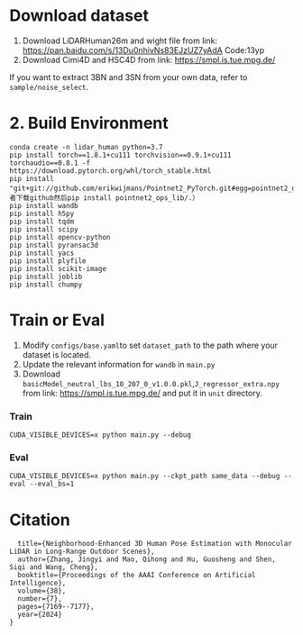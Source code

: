 # Download dataset

1. Download LiDARHuman26m and wight file from link: https://pan.baidu.com/s/13Du0nhivNs83EJzUZ7yAdA  Code:13yp
2. Download Cimi4D and HSC4D from link: https://smpl.is.tue.mpg.de/

If you want to extract 3BN and 3SN from your own data, refer to `sample/noise_select`.

# 2. Build Environment
```
conda create -n lidar_human python=3.7
pip install torch==1.8.1+cu111 torchvision==0.9.1+cu111 torchaudio==0.8.1 -f https://download.pytorch.org/whl/torch_stable.html
pip install "git+git://github.com/erikwijmans/Pointnet2_PyTorch.git#egg=pointnet2_ops&subdirectory=pointnet2_ops_lib"（或者下载github然后pip install pointnet2_ops_lib/.）
pip install wandb
pip install h5py
pip install tqdm
pip install scipy
pip install opencv-python
pip install pyransac3d
pip install yacs
pip install plyfile
pip install scikit-image
pip install joblib
pip install chumpy
```



# Train or Eval
1. Modify `configs/base.yaml`to set `dataset_path` to the path where your dataset is located.
2. Update the relevant information for `wandb` in `main.py`
3. Download `basicModel_neutral_lbs_10_207_0_v1.0.0.pkl`,`J_regressor_extra.npy` from link: https://smpl.is.tue.mpg.de/
and put it in `unit` directory.

### Train 
```
CUDA_VISIBLE_DEVICES=x python main.py --debug
```

### Eval
```
CUDA_VISIBLE_DEVICES=x python main.py --ckpt_path same_data --debug --eval --eval_bs=1
```

# Citation
```@inproceedings{zhang2024neighborhood,
  title={Neighborhood-Enhanced 3D Human Pose Estimation with Monocular LiDAR in Long-Range Outdoor Scenes},
  author={Zhang, Jingyi and Mao, Qihong and Hu, Guosheng and Shen, Siqi and Wang, Cheng},
  booktitle={Proceedings of the AAAI Conference on Artificial Intelligence},
  volume={38},
  number={7},
  pages={7169--7177},
  year={2024}
}